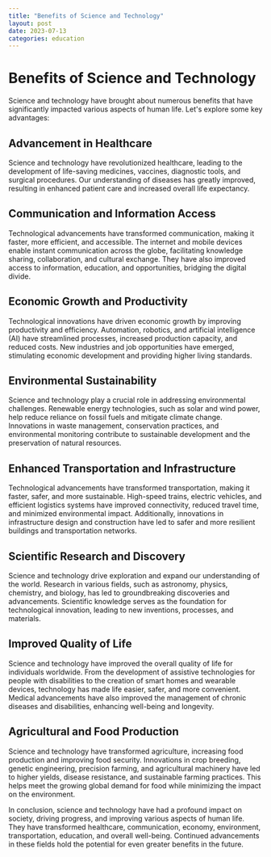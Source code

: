 ```yaml
---
title: "Benefits of Science and Technology"
layout: post
date: 2023-07-13
categories: education
---
```


# Benefits of Science and Technology

Science and technology have brought about numerous benefits that have significantly impacted various aspects of human life. Let's explore some key advantages:

## Advancement in Healthcare

Science and technology have revolutionized healthcare, leading to the development of life-saving medicines, vaccines, diagnostic tools, and surgical procedures. Our understanding of diseases has greatly improved, resulting in enhanced patient care and increased overall life expectancy.

## Communication and Information Access

Technological advancements have transformed communication, making it faster, more efficient, and accessible. The internet and mobile devices enable instant communication across the globe, facilitating knowledge sharing, collaboration, and cultural exchange. They have also improved access to information, education, and opportunities, bridging the digital divide.

## Economic Growth and Productivity

Technological innovations have driven economic growth by improving productivity and efficiency. Automation, robotics, and artificial intelligence (AI) have streamlined processes, increased production capacity, and reduced costs. New industries and job opportunities have emerged, stimulating economic development and providing higher living standards.

## Environmental Sustainability

Science and technology play a crucial role in addressing environmental challenges. Renewable energy technologies, such as solar and wind power, help reduce reliance on fossil fuels and mitigate climate change. Innovations in waste management, conservation practices, and environmental monitoring contribute to sustainable development and the preservation of natural resources.

## Enhanced Transportation and Infrastructure

Technological advancements have transformed transportation, making it faster, safer, and more sustainable. High-speed trains, electric vehicles, and efficient logistics systems have improved connectivity, reduced travel time, and minimized environmental impact. Additionally, innovations in infrastructure design and construction have led to safer and more resilient buildings and transportation networks.

## Scientific Research and Discovery

Science and technology drive exploration and expand our understanding of the world. Research in various fields, such as astronomy, physics, chemistry, and biology, has led to groundbreaking discoveries and advancements. Scientific knowledge serves as the foundation for technological innovation, leading to new inventions, processes, and materials.

## Improved Quality of Life

Science and technology have improved the overall quality of life for individuals worldwide. From the development of assistive technologies for people with disabilities to the creation of smart homes and wearable devices, technology has made life easier, safer, and more convenient. Medical advancements have also improved the management of chronic diseases and disabilities, enhancing well-being and longevity.

## Agricultural and Food Production

Science and technology have transformed agriculture, increasing food production and improving food security. Innovations in crop breeding, genetic engineering, precision farming, and agricultural machinery have led to higher yields, disease resistance, and sustainable farming practices. This helps meet the growing global demand for food while minimizing the impact on the environment.

In conclusion, science and technology have had a profound impact on society, driving progress, and improving various aspects of human life. They have transformed healthcare, communication, economy, environment, transportation, education, and overall well-being. Continued advancements in these fields hold the potential for even greater benefits in the future.